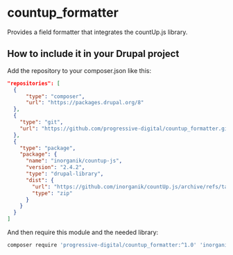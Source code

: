 # countup_formatter
Provides a field formatter that integrates the countUp.js library.

## How to include it in your Drupal project
Add the repository to your composer.json like this:
```json
"repositories": [
  {
      "type": "composer",
      "url": "https://packages.drupal.org/8"
  },
  {
    "type": "git",
    "url": "https://github.com/progressive-digital/countup_formatter.git"
  },
  {
    "type": "package",
    "package": {
      "name": "inorganik/countup-js",
      "version": "2.4.2",
      "type": "drupal-library",
      "dist": {
        "url": "https://github.com/inorganik/countUp.js/archive/refs/tags/v2.4.2.zip",
        "type": "zip"
      }
    }
  }
]
```

And then require this module and the needed library:
```bash
composer require 'progressive-digital/countup_formatter:^1.0' 'inorganik/countup-js'
```
